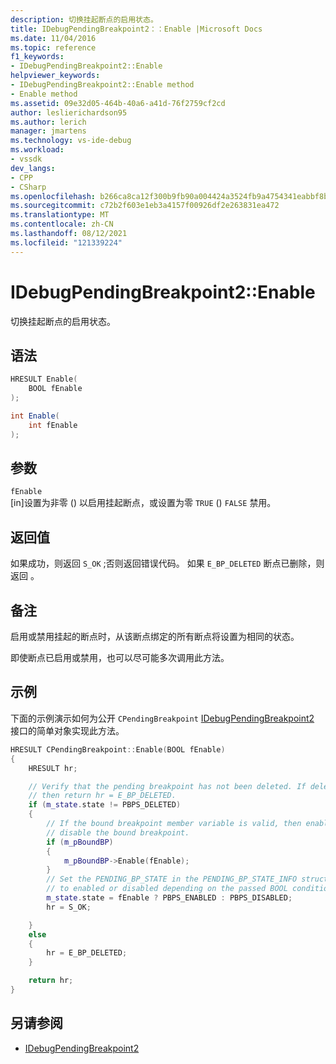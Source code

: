 ```yaml
---
description: 切换挂起断点的启用状态。
title: IDebugPendingBreakpoint2：：Enable |Microsoft Docs
ms.date: 11/04/2016
ms.topic: reference
f1_keywords:
- IDebugPendingBreakpoint2::Enable
helpviewer_keywords:
- IDebugPendingBreakpoint2::Enable method
- Enable method
ms.assetid: 09e32d05-464b-40a6-a41d-76f2759cf2cd
author: leslierichardson95
ms.author: lerich
manager: jmartens
ms.technology: vs-ide-debug
ms.workload:
- vssdk
dev_langs:
- CPP
- CSharp
ms.openlocfilehash: b266ca8ca12f300b9fb90a004424a3524fb9a4754341eabbf8b44a4421a04f88
ms.sourcegitcommit: c72b2f603e1eb3a4157f00926df2e263831ea472
ms.translationtype: MT
ms.contentlocale: zh-CN
ms.lasthandoff: 08/12/2021
ms.locfileid: "121339224"
---
```

# <a name="idebugpendingbreakpoint2enable"></a>IDebugPendingBreakpoint2::Enable
切换挂起断点的启用状态。

## <a name="syntax"></a>语法

```cpp
HRESULT Enable(
    BOOL fEnable
);
```

```csharp
int Enable(
    int fEnable
);
```

## <a name="parameters"></a>参数
`fEnable`\
[in]设置为非零 () 以启用挂起断点，或设置为零 `TRUE` () `FALSE` 禁用。

## <a name="return-value"></a>返回值
如果成功，则返回 `S_OK` ;否则返回错误代码。 如果 `E_BP_DELETED` 断点已删除，则返回 。

## <a name="remarks"></a>备注
启用或禁用挂起的断点时，从该断点绑定的所有断点将设置为相同的状态。

即使断点已启用或禁用，也可以尽可能多次调用此方法。

## <a name="example"></a>示例
下面的示例演示如何为公开 `CPendingBreakpoint` [IDebugPendingBreakpoint2](../../../extensibility/debugger/reference/idebugpendingbreakpoint2.md) 接口的简单对象实现此方法。

```cpp
HRESULT CPendingBreakpoint::Enable(BOOL fEnable)
{
    HRESULT hr;

    // Verify that the pending breakpoint has not been deleted. If deleted,
    // then return hr = E_BP_DELETED.
    if (m_state.state != PBPS_DELETED)
    {
        // If the bound breakpoint member variable is valid, then enable or
        // disable the bound breakpoint.
        if (m_pBoundBP)
        {
            m_pBoundBP->Enable(fEnable);
        }
        // Set the PENDING_BP_STATE in the PENDING_BP_STATE_INFO structure
        // to enabled or disabled depending on the passed BOOL condition.
        m_state.state = fEnable ? PBPS_ENABLED : PBPS_DISABLED;
        hr = S_OK;

    }
    else
    {
        hr = E_BP_DELETED;
    }

    return hr;
}
```

## <a name="see-also"></a>另请参阅
- [IDebugPendingBreakpoint2](../../../extensibility/debugger/reference/idebugpendingbreakpoint2.md)
